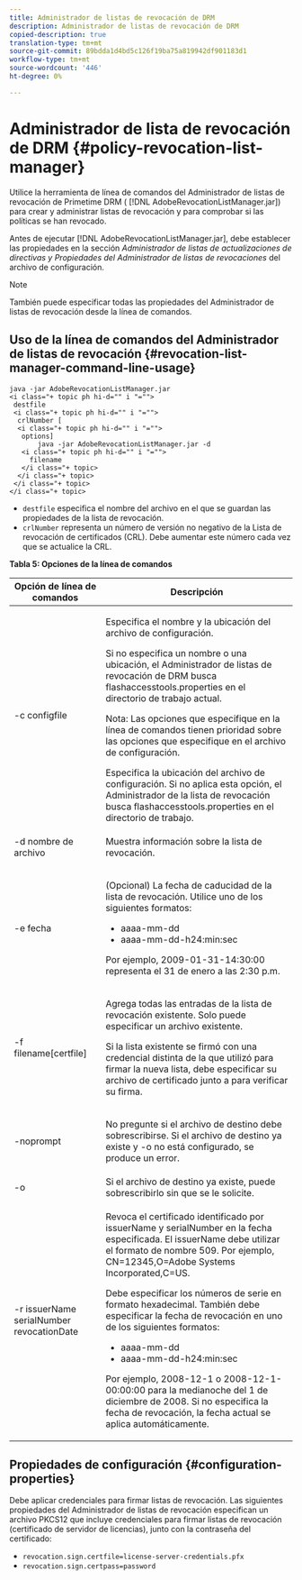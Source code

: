 ```yaml
---
title: Administrador de listas de revocación de DRM
description: Administrador de listas de revocación de DRM
copied-description: true
translation-type: tm+mt
source-git-commit: 89bdda1d4bd5c126f19ba75a819942df901183d1
workflow-type: tm+mt
source-wordcount: '446'
ht-degree: 0%

---
```



# Administrador de lista de revocación de DRM {#policy-revocation-list-manager}

Utilice la herramienta de línea de comandos del Administrador de listas de revocación de Primetime DRM ( [!DNL AdobeRevocationListManager.jar]) para crear y administrar listas de revocación y para comprobar si las políticas se han revocado.

Antes de ejecutar [!DNL AdobeRevocationListManager.jar], debe establecer las propiedades en la sección *Administrador de listas de actualizaciones de directivas y Propiedades del Administrador de listas de revocaciones* del archivo de configuración.

>[!NOTE]
>
>También puede especificar todas las propiedades del Administrador de listas de revocación desde la línea de comandos.

## Uso de la línea de comandos del Administrador de listas de revocación {#revocation-list-manager-command-line-usage}

```
java -jar AdobeRevocationListManager.jar 
<i class="+ topic ph hi-d="" i "="">
 destfile 
 <i class="+ topic ph hi-d="" i "="">
  crlNumber [
  <i class="+ topic ph hi-d="" i "="">
   options] 
       java -jar AdobeRevocationListManager.jar -d 
   <i class="+ topic ph hi-d="" i "="">
     filename
   </i class="+ topic>
  </i class="+ topic>
 </i class="+ topic>
</i class="+ topic>
```

* `destfile` especifica el nombre del archivo en el que se guardan las propiedades de la lista de revocación.
* `crlNumber` representa un número de versión no negativo de la Lista de revocación de certificados (CRL). Debe aumentar este número cada vez que se actualice la CRL.

**Tabla 5: Opciones de la línea de comandos**

<table frame="all" colsep="1" rowsep="1" class="+ topic/table adobe-d/table " id="table_a3y_wqy_n4">  
 <thead class="- topic/thead "> 
  <tr rowsep="1" class="- topic/row "> 
   <th colname="1" class="- topic/entry entry"> Opción de línea de comandos </th> 
   <th colname="2" class="- topic/entry entry"> Descripción </th> 
  </tr> 
 </thead>
 <tbody class="- topic/tbody "> 
  <tr rowsep="1" class="- topic/row "> 
   <td colname="1" class="- topic/entry "><span class="+ topic/ph pr-d/codeph codeph">-c configfile</span> </td> 
   <td colname="2" class="- topic/entry "><p class="- topic/p ">Especifica el nombre y la ubicación del archivo de configuración. </p><p class="- topic/p ">Si no especifica un nombre o una ubicación, el Administrador de listas de revocación de DRM busca <span class="filepath"> flashaccesstools.properties</span> en el directorio de trabajo actual. </p><p>Nota:  Las opciones que especifique en la línea de comandos tienen prioridad sobre las opciones que especifique en el archivo de configuración. </p>Especifica la ubicación del archivo de configuración. Si no aplica esta opción, el Administrador de la lista de revocación busca <span class="filepath"> flashaccesstools.properties</span> en el directorio de trabajo. </td> 
  </tr> 
  <tr rowsep="1" class="- topic/row "> 
   <td colname="1" class="- topic/entry "><span class="+ topic/ph pr-d/codeph codeph">-d nombre de archivo</span> </td> 
   <td colname="2" class="- topic/entry "> <p class="- topic/p ">Muestra información sobre la lista de revocación. </p> </td> 
  </tr> 
  <tr rowsep="1" class="- topic/row "> 
   <td colname="1" class="- topic/entry "><span class="+ topic/ph pr-d/codeph codeph">-e fecha</span> </td> 
   <td colname="2" class="- topic/entry "> <p class="- topic/p ">(Opcional) La fecha de caducidad de la lista de revocación. Utilice uno de los siguientes formatos: 
     <ul id="ul_2C89F8183C3647C593CB67576D9DED07"> 
      <li id="li_A866F6CBCB464193A119A6609C8F3B2A"><span class="+ topic/ph pr-d/codeph codeph">aaaa-mm-dd</span> </li> 
      <li id="li_B5F9F6C995E64464838DDE447848F707"><span class="+ topic/ph pr-d/codeph codeph">aaaa-mm-dd-h24:min:sec</span> </li> 
     </ul>Por ejemplo, 2009-01-31-14:30:00 representa el 31 de enero a las 2:30 p.m. </p> </td> 
  </tr> 
  <tr rowsep="1" class="- topic/row "> 
   <td colname="1" class="- topic/entry "><span class="codeph">-f filename[certfile]</span> </td> 
   <td colname="2" class="- topic/entry "> <p>Agrega todas las entradas de la lista de revocación existente. Solo puede especificar un archivo existente. </p> <p class="- topic/p ">Si la lista existente se firmó con una credencial distinta de la que utilizó para firmar la nueva lista, debe especificar su archivo de certificado junto a para verificar su firma. </p> </td> 
  </tr> 
  <tr rowsep="1" class="- topic/row "> 
   <td colname="1" class="- topic/entry "><span class="codeph"> -noprompt</span> </td> 
   <td colname="2" class="- topic/entry "> <p class="- topic/p ">No pregunte si el archivo de destino debe sobrescribirse. Si el archivo de destino ya existe y <span class="codeph"> -o</span> no está configurado, se produce un error. </p> </td> 
  </tr> 
  <tr rowsep="1" class="- topic/row "> 
   <td colname="1" class="- topic/entry "><span class="codeph"> -o</span> </td> 
   <td colname="2" class="- topic/entry "> Si el archivo de destino ya existe, puede sobrescribirlo sin que se le solicite. </td> 
  </tr> 
  <tr rowsep="0" class="- topic/row "> 
   <td colname="1" class="- topic/entry "><span class="codeph">-r issuerName serialNumber revocationDate</span> </td> 
   <td colname="2" class="- topic/entry "> <p class="- topic/p ">Revoca el certificado identificado por <span class="codeph"> issuerName</span> y <span class="codeph"> serialNumber</span> en la fecha especificada. El <span class="codeph"> issuerName</span> debe utilizar el formato de nombre 509. Por ejemplo, <span class="codeph"> CN=12345,O=Adobe Systems Incorporated,C=US</span>. </p> <p>Debe especificar los números de serie en formato hexadecimal. También debe especificar la fecha de revocación en uno de los siguientes formatos: 
     <ul id="ul_1524FBC6818248F3A2B271243E649400"> 
      <li id="li_BC618EA2332D42A59B1B5434CAFFD2AF"><span class="+ topic/ph pr-d/codeph codeph">aaaa-mm-dd</span> </li> 
      <li id="li_97F77810D20C4CF2944EFCFF5DFAE467"><span class="+ topic/ph pr-d/codeph codeph">aaaa-mm-dd-h24:min:sec</span> </li> 
     </ul>Por ejemplo, 2008-12-1 o 2008-12-1-00:00:00 para la medianoche del 1 de diciembre de 2008. Si no especifica la fecha de revocación, la fecha actual se aplica automáticamente. </p> </td> 
  </tr> 
 </tbody> 
</table>

## Propiedades de configuración {#configuration-properties}

Debe aplicar credenciales para firmar listas de revocación. Las siguientes propiedades del Administrador de listas de revocación especifican un archivo PKCS12 que incluye credenciales para firmar listas de revocación (certificado de servidor de licencias), junto con la contraseña del certificado:

* `revocation.sign.certfile=license-server-credentials.pfx`
* `revocation.sign.certpass=password`